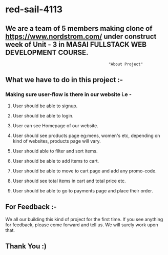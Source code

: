 # red-sail-4113


## We are a team of 5 members making clone of  https://www.nordstrom.com/ under construct week of Unit - 3 in MASAI FULLSTACK WEB DEVELOPMENT COURSE.

 
                                                 "About Project"
                                                         
                                                         
## What we have to do in this project :-


### Making sure user-flow is there in our website i.e -

1. User should be able to signup.

2. User should be able to login.

3. User can see Homepage of our website.

4. User should see products page eg:mens, women's etc, depending on kind of websites, products page will vary.

5. User should able to filter and sort items.

6. User should be able to add items to cart.

7. User should be able to move to cart page and add any promo-code.

8. User should see total items in cart and total price etc.

9. User should be able to go to payments page and place their order.                                                   
                                                         
                                                         
                                                         
## For Feedback :-

We all our building this kind of project for the first time. If you see anything for feedback, please come forward and tell us. We will surely work upon that.

## Thank You :)                                                         
                                                         
                                                         
                                                         
                                                         
                                                         
                                                         
                                                         
                                                         
                                                         
                                                         
                                                         
                                                         
                                                         
                                                         
                                                         
                                                         
                                                         
                                                         
                                                         
